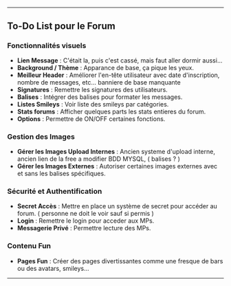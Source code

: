 # 

---
## To-Do List pour le Forum

### Fonctionnalités visuels

- **Lien Message** : C'était la, puis c'est cassé, mais faut aller dormir aussi...
- **Background / Thème** : Apparance de base, ça pique les yeux.
- **Meilleur Header** : Améliorer l'en-tête utilisateur avec date d'inscription, nombre de messages, etc... banniere de base manquante
- **Signatures** : Remettre les signatures des utilisateurs.
- **Balises** : Intégrer des balises pour formater les messages.
- **Listes Smileys** : Voir liste des smileys par catégories.
- **Stats forums** : Afficher quelques parts les stats entieres du forum.
- **Options** : Permettre de ON/OFF certaines fonctions.


### Gestion des Images

- **Gérer les Images Upload Internes** : Ancien systeme d'upload interne, ancien lien de la free a modifier BDD MYSQL, ( balises ? )
- **Gérer les Images Externes** : Autoriser certaines images externes avec et sans les balises spécifiques.


### Sécurité et Authentification

- **Secret Accès** : Mettre en place un système de secret pour accéder au forum. ( personne ne doit le voir sauf si permis )
- **Login** : Remettre le login pour acceder aux MPs.
- **Messagerie Privé** : Permettre lecture des MPs.


### Contenu Fun

- **Pages Fun** : Créer des pages divertissantes comme une fresque de bars ou des avatars, smileys...

---